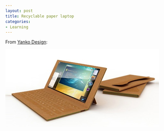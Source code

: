 ```yaml
---
layout: post
title: Recyclable paper laptop
categories:
- Learning
---
```



From [Yanko Design](http://www.yankodesign.com/2009/11/03/disposable-paper-laptops/):

![](/img/Screen-shot-2010-01-01-at-PM-05.53.13.jpg)
